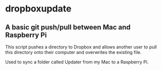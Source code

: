 # dropboxupdate

## A basic git push/pull between Mac and Raspberry Pi

This script pushes a directory to Dropbox and allows another user to pull this directory onto their computer and overwrites the existing file.

Used to sync a folder called Updater from my Mac to a Raspberry Pi.

